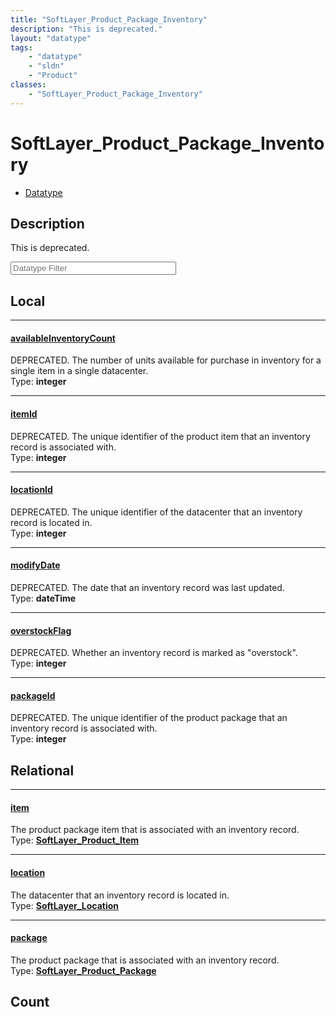 ```yaml
---
title: "SoftLayer_Product_Package_Inventory"
description: "This is deprecated."
layout: "datatype"
tags:
    - "datatype"
    - "sldn"
    - "Product"
classes:
    - "SoftLayer_Product_Package_Inventory"
---
```


# SoftLayer_Product_Package_Inventory
<div id='service-datatype'>
    <ul id='sldn-reference-tabs'>
        <li id='datatype'> <a href='/reference/datatypes/SoftLayer_Product_Package_Inventory' >Datatype</a></li>
    </ul>
</div>

## Description 


This is deprecated. 





<!-- Filer BEGIN -->
<div class="view-filters">
        <div class="clearfix">
            <div class="search-input-box">
                <input placeholder="Datatype Filter" onkeyup="titleSearch(inputId='prop-input', divId='properties', elementClass='prop-row')" 
                    type="text" id="prop-input" value="" size="30" maxlength="128" class="form-text">
            </div>
        </div>
</div>
<!-- Filer END -->

<div id="properties" class="content">
<div id="localProperties" class="prop-content" >

## Local
<div class="prop-row">

-----
[availableInventoryCount]: #availableinventorycount
#### [availableInventoryCount]
DEPRECATED. The number of units available for purchase in inventory for a single item in a single datacenter.   
<span class="type-label">Type: </span>**integer**  



</div>
<div class="prop-row">

-----
[itemId]: #itemid
#### [itemId]
DEPRECATED. The unique identifier of the product item that an inventory record is associated with.   
<span class="type-label">Type: </span>**integer**  



</div>
<div class="prop-row">

-----
[locationId]: #locationid
#### [locationId]
DEPRECATED. The unique identifier of the datacenter that an inventory record is located in.   
<span class="type-label">Type: </span>**integer**  



</div>
<div class="prop-row">

-----
[modifyDate]: #modifydate
#### [modifyDate]
DEPRECATED. The date that an inventory record was last updated.   
<span class="type-label">Type: </span>**dateTime**  



</div>
<div class="prop-row">

-----
[overstockFlag]: #overstockflag
#### [overstockFlag]
DEPRECATED. Whether an inventory record is marked as "overstock".   
<span class="type-label">Type: </span>**integer**  



</div>
<div class="prop-row">

-----
[packageId]: #packageid
#### [packageId]
DEPRECATED. The unique identifier of the product package that an inventory record is associated with.   
<span class="type-label">Type: </span>**integer**  



</div>
</div>
<!-- LOCAL PROPERTY END -->

<div id="relationalProperties"  class="prop-content" >

## Relational
<div class="prop-row">

-----
[item]: #item
#### [item]
The product package item that is associated with an inventory record.  
<span class="type-label">Type: </span>**<a href='/reference/datatypes/SoftLayer_Product_Item'>SoftLayer_Product_Item </a>**  



</div>
<div class="prop-row">

-----
[location]: #location
#### [location]
The datacenter that an inventory record is located in.  
<span class="type-label">Type: </span>**<a href='/reference/datatypes/SoftLayer_Location'>SoftLayer_Location </a>**  



</div>
<div class="prop-row">

-----
[package]: #package
#### [package]
The product package that is associated with an inventory record.  
<span class="type-label">Type: </span>**<a href='/reference/datatypes/SoftLayer_Product_Package'>SoftLayer_Product_Package </a>**  



</div>

## Count
</div>


